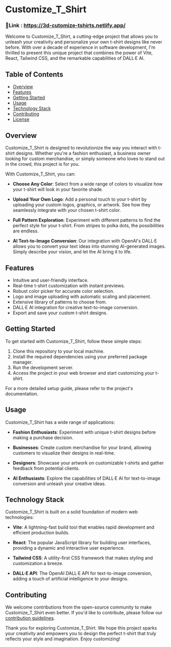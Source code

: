 # Customize_T_Shirt  <br> <h3>🔗Link : https://3d-cutomize-tshirts.netlify.app/</h3>

Welcome to Customize_T_Shirt, a cutting-edge project that allows you to unleash your creativity and personalize your own t-shirt designs like never before. With over a decade of experience in software development, I'm thrilled to present this unique project that combines the power of Vite, React, Tailwind CSS, and the remarkable capabilities of DALL·E AI.

## Table of Contents
- [Overview](#overview)
- [Features](#features)
- [Getting Started](#getting-started)
- [Usage](#usage)
- [Technology Stack](#technology-stack)
- [Contributing](#contributing)
- [License](#license)

## Overview

Customize_T_Shirt is designed to revolutionize the way you interact with t-shirt designs. Whether you're a fashion enthusiast, a business owner looking for custom merchandise, or simply someone who loves to stand out in the crowd, this project is for you. 

With Customize_T_Shirt, you can:

- **Choose Any Color**: Select from a wide range of colors to visualize how your t-shirt will look in your favorite shade.

- **Upload Your Own Logo**: Add a personal touch to your t-shirt by uploading your custom logos, graphics, or artwork. See how they seamlessly integrate with your chosen t-shirt color.

- **Full Pattern Exploration**: Experiment with different patterns to find the perfect style for your t-shirt. From stripes to polka dots, the possibilities are endless.

- **AI Text-to-Image Conversion**: Our integration with OpenAI's DALL·E allows you to convert your text ideas into stunning AI-generated images. Simply describe your vision, and let the AI bring it to life.

## Features

- Intuitive and user-friendly interface.
- Real-time t-shirt customization with instant previews.
- Robust color picker for accurate color selection.
- Logo and image uploading with automatic scaling and placement.
- Extensive library of patterns to choose from.
- DALL·E AI integration for creative text-to-image conversion.
- Export and save your custom t-shirt designs.

## Getting Started

To get started with Customize_T_Shirt, follow these simple steps:

1. Clone this repository to your local machine.
2. Install the required dependencies using your preferred package manager.
3. Run the development server.
4. Access the project in your web browser and start customizing your t-shirt.

For a more detailed setup guide, please refer to the project's documentation.

## Usage

Customize_T_Shirt has a wide range of applications:

- **Fashion Enthusiasts**: Experiment with unique t-shirt designs before making a purchase decision.

- **Businesses**: Create custom merchandise for your brand, allowing customers to visualize their designs in real-time.

- **Designers**: Showcase your artwork on customizable t-shirts and gather feedback from potential clients.

- **AI Enthusiasts**: Explore the capabilities of DALL·E AI for text-to-image conversion and unleash your creative ideas.

## Technology Stack

Customize_T_Shirt is built on a solid foundation of modern web technologies:

- **Vite**: A lightning-fast build tool that enables rapid development and efficient production builds.

- **React**: The popular JavaScript library for building user interfaces, providing a dynamic and interactive user experience.

- **Tailwind CSS**: A utility-first CSS framework that makes styling and customization a breeze.

- **DALL·E API**: The OpenAI DALL·E API for text-to-image conversion, adding a touch of artificial intelligence to your designs.

## Contributing

We welcome contributions from the open-source community to make Customize_T_Shirt even better. If you'd like to contribute, please follow our [contribution guidelines](CONTRIBUTING.md).



Thank you for exploring Customize_T_Shirt. We hope this project sparks your creativity and empowers you to design the perfect t-shirt that truly reflects your style and imagination. Enjoy customizing!
